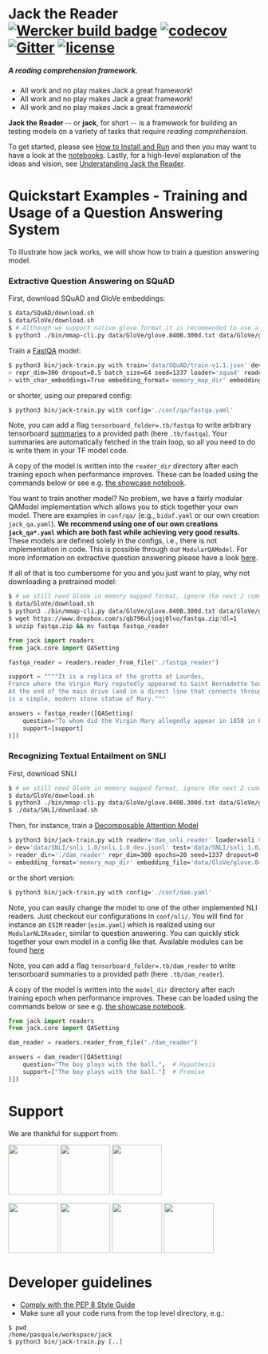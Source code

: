 # Jack the Reader [![Wercker build badge][wercker_badge]][wercker] [![codecov](https://codecov.io/gh/uclmr/jack/branch/master/graph/badge.svg?token=jbZrj9oSmi)](https://codecov.io/gh/uclmr/jack) [![Gitter](https://badges.gitter.im/Join%20Chat.svg)](https://gitter.im/jack-the-reader/Lobby?source=orgpage) [![license](https://img.shields.io/github/license/mashape/apistatus.svg?maxAge=2592000)](https://github.com/uclmr/jack/blob/master/LICENSE)

##### A reading comprehension framework.

* All work and no play makes Jack a great frame*work*!
* All work and no play makes Jack a great frame*work*!
* All work and no play makes Jack a great frame*work*!

[wercker_badge]: https://app.wercker.com/status/8ed61192a5b16769a41dc24c30a3bc6a/s/master
[wercker]: https://app.wercker.com/project/byKey/8ed61192a5b16769a41dc24c30a3bc6a
[heres_johnny]: https://upload.wikimedia.org/wikipedia/en/b/bb/The_shining_heres_johnny.jpg

**Jack the Reader** -- or **jack**, for short -- is a framework for building an testing models on a variety of tasks that require *reading comprehension*.

To get started, please see [How to Install and Run][install] and then you may
want to have a look at the [notebooks][notebooks].  Lastly, for a high-level explanation of the ideas and
vision, see [Understanding Jack the Reader][understanding].

[install]: docs/How_to_install_and_run.md
[api]: https://uclmr.github.io/jack/
[notebooks]: notebooks/
[understanding]: docs/Understanding_Jack_the_Reader.md

# Quickstart Examples - Training and Usage of a Question Answering System

To illustrate how jack works, we will show how to train a question answering
model.

### Extractive Question Answering on SQuAD

First, download SQuAD and GloVe embeddings:

```bash
$ data/SQuAD/download.sh
$ data/GloVe/download.sh
$ # Although we support native glove format it is recommended to use a memory mapped format which allows to load embeddings only as needed.
$ python3 ./bin/mmap-cli.py data/GloVe/glove.840B.300d.txt data/GloVe/glove.840B.300d.memory_map_dir 
```

Train a [FastQA][fastqa] model:

```bash
$ python3 bin/jack-train.py with train='data/SQuAD/train-v1.1.json' dev='data/SQuAD/dev-v1.1.json' reader='fastqa_reader' \
> repr_dim=300 dropout=0.5 batch_size=64 seed=1337 loader='squad' reader_dir='./fastqa_reader' epochs=20 \
> with_char_embeddings=True embedding_format='memory_map_dir' embedding_file='data/GloVe/glove.840B.300d.memory_map_dir' vocab_from_embeddings=True
```

or shorter, using our prepared config:

```bash
$ python3 bin/jack-train.py with config='./conf/qa/fastqa.yaml'
```

Note, you can add a flag `tensorboard_folder=.tb/fastqa` to write arbitrary tensorboard
[summaries][tf_summaries] to a provided path (here `.tb/fastqa`). Your summaries are automatically
fetched in the train loop, so all you need to do is write them in your TF model code.

A copy of the model is written into the `reader_dir` directory after each
training epoch when performance improves. These can be loaded using the commands below or see e.g.
[the showcase notebook][showcase].

You want to train another model? No problem, we have a fairly modular QAModel implementation which allows you to stick
together your own model. There are examples in `conf/qa/` (e.g., `bidaf.yaml` or our own creation `jack_qa.yaml`).
**We recommend using one of our own creations `jack_qa*.yaml` which are both fast while achieving very good
results.** These models are defined solely in the configs, i.e., there is not implementation in code.
This is possible through our `ModularQAModel`.
For more information on extractive question answering please have a look [here](/docs/Extractive_QA.md).

If all of that is too cumbersome for you and you just want to play, why not downloading a pretrained model:

```bash
$ # we still need GloVe in memory mapped format, ignore the next 2 commands if already downloaded and transformed
$ data/GloVe/download.sh
$ python3 ./bin/mmap-cli.py data/GloVe/glove.840B.300d.txt data/GloVe/glove.840B.300d.memory_map_dir 
$ wget https://www.dropbox.com/s/qb796uljoqj0lvo/fastqa.zip?dl=1
$ unzip fastqa.zip && mv fastqa fastqa_reader
```

```python
from jack import readers
from jack.core import QASetting

fastqa_reader = readers.reader_from_file("./fastqa_reader")

support = """"It is a replica of the grotto at Lourdes, 
France where the Virgin Mary reputedly appeared to Saint Bernadette Soubirous in 1858. 
At the end of the main drive (and in a direct line that connects through 3 statues and the Gold Dome), 
is a simple, modern stone statue of Mary."""

answers = fastqa_reader([QASetting(
    question="To whom did the Virgin Mary allegedly appear in 1858 in Lourdes France?",
    support=[support]
)])
```
[fastqa]: https://arxiv.org/abs/1703.04816
[showcase]: notebooks/Showcasing_Jack.ipynb
[tf_summaries]: https://www.tensorflow.org/get_started/summaries_and_tensorboard


### Recognizing Textual Entailment on SNLI

First, download SNLI

```bash
$ # we still need GloVe in memory mapped format, ignore the next 2 commands if already downloaded and transformed
$ data/GloVe/download.sh
$ python3 ./bin/mmap-cli.py data/GloVe/glove.840B.300d.txt data/GloVe/glove.840B.300d.memory_map_dir 
$ ./data/SNLI/download.sh
```

Then, for instance, train a [Decomposable Attention Model][dam]

```bash
$ python3 bin/jack-train.py with reader='dam_snli_reader' loader=snli train='data/SNLI/snli_1.0/snli_1.0_train.jsonl' \
> dev='data/SNLI/snli_1.0/snli_1.0_dev.jsonl' test='data/SNLI/snli_1.0/snli_1.0_test.jsonl' \
> reader_dir='./dam_reader' repr_dim=300 epochs=20 seed=1337 dropout=0.5 batch_size=64 \
> embedding_format='memory_map_dir' embedding_file='data/GloVe/glove.840B.300d.memory_map_dir' vocab_from_embeddings=True
```

or the short version:

```bash
$ python3 bin/jack-train.py with config='./conf/dam.yaml'
```

Note, you can easily change the model to one of the other implemented NLI readers. Just checkout our configurations in
`conf/nli/`. You will find for instance an `ESIM` reader (`esim.yaml`) which is realized using our `ModularNLIReader`, 
similar to question answering. You can quickly stick together your own model in a config like that. Available modules
can be found [here](/docs/Encoder_Modules.md)

Note, you can add a flag `tensorboard_folder=.tb/dam_reader` to write tensorboard
summaries to a provided path (here `.tb/dam_reader`).

A copy of the model is written into the `model_dir` directory after each
training epoch when performance improves. These can be loaded using the commands below or see e.g.
[the showcase notebook][showcase].

```python
from jack import readers
from jack.core import QASetting

dam_reader = readers.reader_from_file("./dam_reader")

answers = dam_reader([QASetting(
    question="The boy plays with the ball.",  # Hypothesis
    support=["The boy plays with the ball."]  # Premise
)])
```

[dam]: https://arxiv.org/abs/1703.04816

# Support
We are thankful for support from:

<a href="http://mr.cs.ucl.ac.uk/"><img src="http://mr.cs.ucl.ac.uk/images/uclmr_logo_round.png" width="100px"></a>
<a href="http://www.softwarecampus.de/start/df"><img src="https://idw-online.de/de/newsimage?id=186901&size=screen" width="100px"></a>
<a href="http://ec.europa.eu/research/mariecurieactions/funded-projects/career-integration-grants_en"><img src="https://upload.wikimedia.org/wikipedia/commons/thumb/8/84/European_Commission.svg/2000px-European_Commission.svg.png" width="100px"></a>

<a href="http://bloomsbury.ai/"><img src="https://www.dropbox.com/s/7hdb42azs03hbve/logo_text_square.png?raw=1" width="100px"></a>
<a href="https://www.dfki.de/web"><img src="https://www.dfki.de/web/presse/bildmaterial/dfki-logo-e-schrift.jpg" width="100px"></a>
<a href="http://www.pgafamilyfoundation.org"><img src="https://portlandmercado.files.wordpress.com/2013/02/pgaff_pms.jpg" width="100px"></a>
<a href="http://summa-project.eu/"><img src="http://summa-project.eu/wp-content/uploads/2017/04/summalogofinal.png" width="100px"></a>

# Developer guidelines

- [Comply with the PEP 8 Style Guide][pep8]
- Make sure all your code runs from the top level directory, e.g.:

```shell
$ pwd
/home/pasquale/workspace/jack
$ python3 bin/jack-train.py [..]
```

[pep8]: https://www.python.org/dev/peps/pep-0008/
